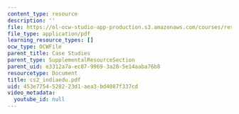 ```yaml
---
content_type: resource
description: ''
file: https://ol-ocw-studio-app-production.s3.amazonaws.com/courses/res-14-001-abdul-latif-jameel-poverty-action-lab-executive-training-evaluating-social-programs-2009-spring-2009/453e7754528223d1aea3bd4087f337cd_cs2_indiaedu.pdf
file_type: application/pdf
learning_resource_types: []
ocw_type: OCWFile
parent_title: Case Studies
parent_type: SupplementalResourceSection
parent_uid: e3312a7a-ec87-9969-3a28-5e14aaba76b8
resourcetype: Document
title: cs2_indiaedu.pdf
uid: 453e7754-5282-23d1-aea3-bd4087f337cd
video_metadata:
  youtube_id: null
---
```

